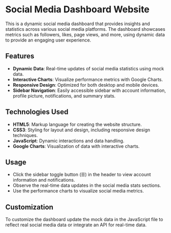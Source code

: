 # Social Media Dashboard Website

This is a dynamic social media dashboard that provides insights and statistics across various social media platforms. The dashboard showcases metrics such as followers, likes, page views, and more, using dynamic data to provide an engaging user experience.

## Features

- **Dynamic Data**: Real-time updates of social media statistics using mock data.
- **Interactive Charts**: Visualize performance metrics with Google Charts.
- **Responsive Design**: Optimized for both desktop and mobile devices.
- **Sidebar Navigation**: Easily accessible sidebar with account information, profile picture, notifications, and summary stats.

## Technologies Used

- **HTML5**: Markup language for creating the website structure.
- **CSS3**: Styling for layout and design, including responsive design techniques.
- **JavaScript**: Dynamic interactions and data handling.
- **Google Charts**: Visualization of data with interactive charts.

## Usage

- Click the sidebar toggle button (☰) in the header to view account information and notifications.
- Observe the real-time data updates in the social media stats sections.
- Use the performance charts to visualize social media metrics.

## Customization

To customize the dashboard update the mock data in the JavaScript file to reflect real social media data or integrate an API for real-time data.
